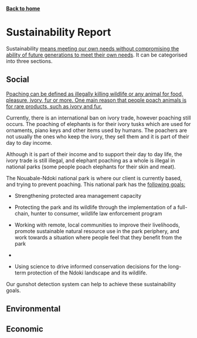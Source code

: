 [__Back to home__](index.md)

# Sustainability Report

Sustainability [means meeting our own needs without compromising the ability of future generations to meet their own needs](http://www.mcgill.ca/sustainability/files/sustainability/what-is-sustainability.pdf). It can be categorised into three sections.

## Social

[Poaching can be defined as illegally killing wildlife or any animal for food, pleasure, ivory, fur or more. One main reason that people poach animals is for rare products, such as ivory and fur.](https://www.4elephants.org/blog/article/why-elephants-are-poached)

Currently, there is an international ban on ivory trade, however poaching still occurs. The poaching of elephants is for their ivory tusks which are used for ornaments, piano keys and other items used by humans. The poachers are not usually the ones who keep the ivory, they sell them and it is part of their day to day income. 

Although it is part of their income and to support their day to day life, the ivory trade is still illegal, and elephant poaching as a whole is illegal in national parks (some people poach elephants for their skin and meat).

The Nouabale-Ndoki national park is where our client is currently based, and trying to prevent poaching. This national park has the [following goals:](https://congo.wcs.org/Wild-Places/Nouabale-Ndoki-National-Park.aspx) 

- Strengthening protected area management capacity

- Protecting the park and its wildlife through the implementation of a full-chain, hunter to consumer, wildlife law enforcement program

- Working with remote, local communities to improve their livelihoods, promote sustainable natural resource use in the park periphery, and work towards a situation where people feel that they benefit from the park
-
- Using science to drive informed conservation decisions for the long-term protection of the Ndoki landscape and its wildlife.

Our gunshot detection system can help to achieve these sustainability goals.

## Environmental

## Economic
